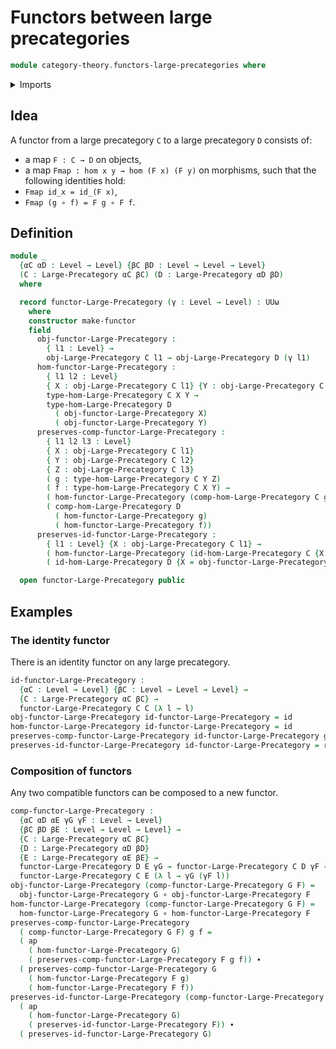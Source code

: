 # Functors between large precategories

```agda
module category-theory.functors-large-precategories where
```

<details><summary>Imports</summary>

```agda
open import category-theory.large-precategories

open import foundation.functions
open import foundation.identity-types
open import foundation.universe-levels
```

</details>

## Idea

A functor from a large precategory `C` to a large precategory `D` consists of:

- a map `F : C → D` on objects,
- a map `Fmap : hom x y → hom (F x) (F y)` on morphisms, such that the following
  identities hold:
- `Fmap id_x = id_(F x)`,
- `Fmap (g ∘ f) = F g ∘ F f`.

## Definition

```agda
module _
  {αC αD : Level → Level} {βC βD : Level → Level → Level}
  (C : Large-Precategory αC βC) (D : Large-Precategory αD βD)
  where

  record functor-Large-Precategory (γ : Level → Level) : UUω
    where
    constructor make-functor
    field
      obj-functor-Large-Precategory :
        { l1 : Level} →
        obj-Large-Precategory C l1 → obj-Large-Precategory D (γ l1)
      hom-functor-Large-Precategory :
        { l1 l2 : Level}
        { X : obj-Large-Precategory C l1} {Y : obj-Large-Precategory C l2} →
        type-hom-Large-Precategory C X Y →
        type-hom-Large-Precategory D
          ( obj-functor-Large-Precategory X)
          ( obj-functor-Large-Precategory Y)
      preserves-comp-functor-Large-Precategory :
        { l1 l2 l3 : Level}
        { X : obj-Large-Precategory C l1}
        { Y : obj-Large-Precategory C l2}
        { Z : obj-Large-Precategory C l3}
        ( g : type-hom-Large-Precategory C Y Z)
        ( f : type-hom-Large-Precategory C X Y) →
        ( hom-functor-Large-Precategory (comp-hom-Large-Precategory C g f)) ＝
        ( comp-hom-Large-Precategory D
          ( hom-functor-Large-Precategory g)
          ( hom-functor-Large-Precategory f))
      preserves-id-functor-Large-Precategory :
        { l1 : Level} {X : obj-Large-Precategory C l1} →
        ( hom-functor-Large-Precategory (id-hom-Large-Precategory C {X = X})) ＝
        ( id-hom-Large-Precategory D {X = obj-functor-Large-Precategory X})

  open functor-Large-Precategory public
```

## Examples

### The identity functor

There is an identity functor on any large precategory.

```agda
id-functor-Large-Precategory :
  {αC : Level → Level} {βC : Level → Level → Level} →
  {C : Large-Precategory αC βC} →
  functor-Large-Precategory C C (λ l → l)
obj-functor-Large-Precategory id-functor-Large-Precategory = id
hom-functor-Large-Precategory id-functor-Large-Precategory = id
preserves-comp-functor-Large-Precategory id-functor-Large-Precategory g f = refl
preserves-id-functor-Large-Precategory id-functor-Large-Precategory = refl
```

### Composition of functors

Any two compatible functors can be composed to a new functor.

```agda
comp-functor-Large-Precategory :
  {αC αD αE γG γF : Level → Level}
  {βC βD βE : Level → Level → Level} →
  {C : Large-Precategory αC βC}
  {D : Large-Precategory αD βD}
  {E : Large-Precategory αE βE} →
  functor-Large-Precategory D E γG → functor-Large-Precategory C D γF →
  functor-Large-Precategory C E (λ l → γG (γF l))
obj-functor-Large-Precategory (comp-functor-Large-Precategory G F) =
  obj-functor-Large-Precategory G ∘ obj-functor-Large-Precategory F
hom-functor-Large-Precategory (comp-functor-Large-Precategory G F) =
  hom-functor-Large-Precategory G ∘ hom-functor-Large-Precategory F
preserves-comp-functor-Large-Precategory
  ( comp-functor-Large-Precategory G F) g f =
  ( ap
    ( hom-functor-Large-Precategory G)
    ( preserves-comp-functor-Large-Precategory F g f)) ∙
  ( preserves-comp-functor-Large-Precategory G
    ( hom-functor-Large-Precategory F g)
    ( hom-functor-Large-Precategory F f))
preserves-id-functor-Large-Precategory (comp-functor-Large-Precategory G F) =
  ( ap
    ( hom-functor-Large-Precategory G)
    ( preserves-id-functor-Large-Precategory F)) ∙
  ( preserves-id-functor-Large-Precategory G)
```
